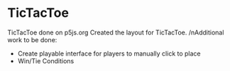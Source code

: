 # TicTacToe
TicTacToe done on p5js.org
Created the layout for TicTacToe.
/nAdditional work to be done:
  - Create playable interface for players to manually click to place
  - Win/Tie Conditions
